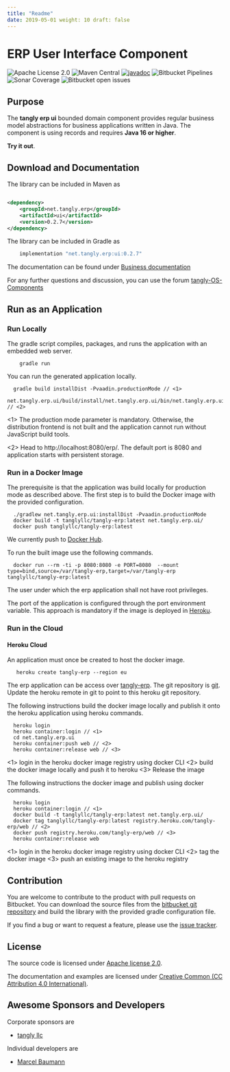 ```yaml
---
title: "Readme"
date: 2019-05-01 weight: 10 draft: false
---
```


# ERP User Interface Component

![Apache License 2.0](https://img.shields.io/badge/license-Apache%202-blue.svg)
![Maven Central](https://img.shields.io/maven-central/v/net.tangly/erp/ui.svg)
[![javadoc](https://javadoc.io/badge2/net.tangly/bus/javadoc.svg)](https://javadoc.io/doc/net.tangly.erp/ui)
![Bitbucket Pipelines](https://img.shields.io/bitbucket/pipelines/tangly-team/tangly-os.svg)
![Sonar Coverage](https://img.shields.io/sonar/https/sonarcloud.io/tangly-os-at-tangly.net/coverage.svg)
![Bitbucket open issues](https://img.shields.io/bitbucket/issues-raw/tangly/tangly-os.svg)

## Purpose

The **tangly erp ui** bounded domain component provides regular business model abstractions for business applications written in Java. The component is using records and
requires **Java 16 or higher**.

**Try it out**.

## Download and Documentation

The library can be included in Maven as

```xml

<dependency>
    <groupId>net.tangly.erp</groupId>
    <artifactId>ui</artifactId>
    <version>0.2.7</version>
</dependency>
```

The library can be included in Gradle as

```groovy
    implementation "net.tangly.erp:ui:0.2.7"
```

The documentation can be found under [Business documentation](https://tangly-team.bitbucket.io/docs/erp/ui/)

For any further questions and discussion, you can use the forum [tangly-OS-Components](https://groups.google.com/g/tangly-os-components)

## Run as an Application

### Run Locally

The gradle script compiles, packages, and runs the application with an embedded web server.

```shell
    gradle run
```

You can run the generated application locally.

```shell
  gradle build installDist -Pvaadin.productionMode // <1>
  net.tangly.erp.ui/build/install/net.tangly.erp.ui/bin/net.tangly.erp.ui // <2>
```
<1> The production mode parameter is mandatory.
Otherwise, the distribution frontend is not built and the application cannot run without JavaScript build tools.

<2> Head to http://localhost:8080/erp/. The default port is 8080 and application starts with persistent storage.

### Run in a Docker Image

The prerequisite is that the application was build locally for production mode as described above. The first step is to build the Docker image with the provided configuration.

```shell
  ./gradlew net.tangly.erp.ui:installDist -Pvaadin.productionMode
  docker build -t tanglyllc/tangly-erp:latest net.tangly.erp.ui/
  docker push tanglyllc/tangly-erp:latest
```

We currently push to [Docker Hub](https://hub.docker.com/).

To run the built image use the following commands.

```shell
  docker run --rm -ti -p 8080:8080 -e PORT=8080  --mount type=bind,source=/var/tangly-erp,target=/var/tangly-erp tanglyllc/tangly-erp:latest
```

The user under which the erp application shall not have root privileges.

The port of the application is configured through the port environment variable.
This approach is mandatory if the image is deployed in [Heroku](https://www.heroku.com/).

### Run in the Cloud

#### Heroku Cloud

An application must once be created to host the docker image.

```shell
   heroku create tangly-erp --region eu
```

The erp application can be access over [tangly-erp](https://tangly-erp.herokuapp.com/erp/).
The git repository is [git](https://git.heroku.com/tangly-erp.git).
Update the heroku remote in git to point to this heroku git repository.

The following instructions build the docker image locally and publish it onto the heroku application using heroku commands.

```shell
  heroku login
  heroku container:login // <1>
  cd net.tangly.erp.ui
  heroku container:push web // <2>
  heroku container:release web // <3>
```
<1> login in the heroku docker image registry using docker CLI
<2> build the docker image locally and push it to heroku
<3> Release the image

The following instructions the docker image and publish using docker commands.
```shell
  heroku login
  heroku container:login // <1>
  docker build -t tanglyllc/tangly-erp:latest net.tangly.erp.ui/
  docker tag tanglyllc/tangly-erp:latest registry.heroku.com/tangly-erp/web // <2>
  docker push registry.heroku.com/tangly-erp/web // <3>
  heroku container:release web
```
<1> login in the heroku docker image registry using docker CLI
<2> tag the docker image
<3> push an existing image to the heroku registry


## Contribution

You are welcome to contribute to the product with pull requests on Bitbucket. You can download the source files from the
[bitbucket git repository](https://bitbucket.org/tangly-team/tangly-os.git) and build the library with the provided gradle configuration file.

If you find a bug or want to request a feature, please use the [issue tracker](https://bitbucket.org/tangly-team/tangly-os/issues).

## License

The source code is licensed under [Apache license 2.0](https://www.apache.org/licenses/LICENSE-2.0).

The documentation and examples are licensed under [Creative Common (CC Attribution 4.0 International)](https://creativecommons.org/licenses/by/4.0/).

## Awesome Sponsors and Developers

Corporate sponsors are

* [tangly llc](https://www.tangly.net)

Individual developers are

* [Marcel Baumann](https://linkedin.com/in/marcelbaumann)

